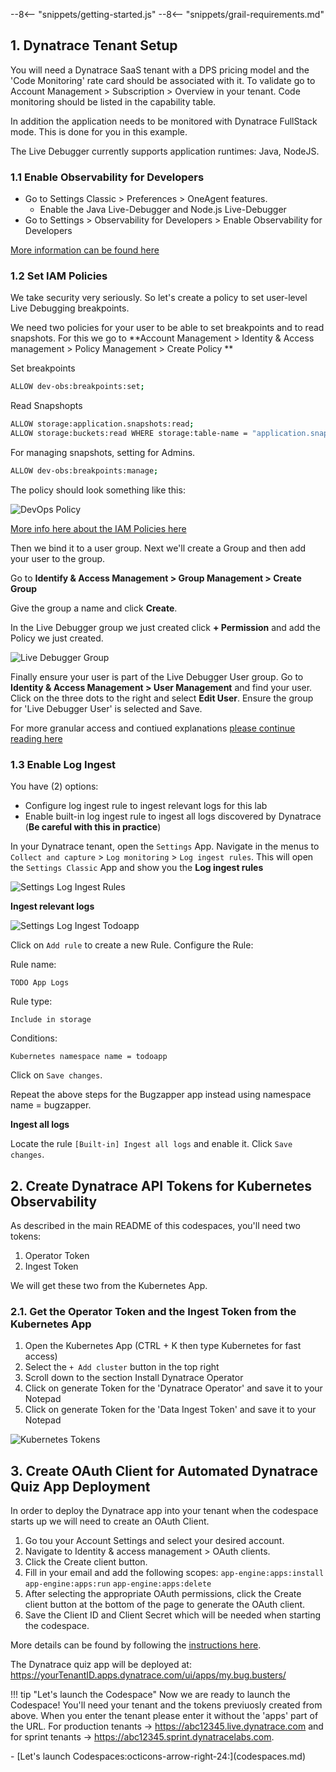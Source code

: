 --8<-- "snippets/getting-started.js"
--8<-- "snippets/grail-requirements.md"

## 1. Dynatrace Tenant Setup
You will need a Dynatrace SaaS tenant with a DPS pricing model and the 'Code Monitoring' rate card should be associated with it. To validate go to Account Management > Subscription > Overview in your tenant. Code monitoring should be listed in the capability table.

In addition the application needs to be monitored with Dynatrace FullStack mode. This is done for you in this example.

The Live Debugger currently supports application runtimes: Java, NodeJS.

### 1.1 Enable Observability for Developers

- Go to Settings Classic > Preferences > OneAgent features.
     - Enable the Java Live-Debugger and Node.js Live-Debugger
- Go to Settings > Observability for Developers > Enable Observability for Developers

[More information can be found here](https://docs.dynatrace.com/docs/observe/applications-and-microservices/developer-observability/do-enable)


### 1.2 Set IAM Policies 
We take security very seriously. So let's create a policy to set user-level Live Debugging breakpoints. 

We need two policies for your user to be able to set breakpoints and to read snapshots. 
For this we go to **Account Management > Identity & Access management > Policy Management > Create Policy **

Set breakpoints
```bash
ALLOW dev-obs:breakpoints:set;
```
Read Snapshopts
```bash
ALLOW storage:application.snapshots:read;
ALLOW storage:buckets:read WHERE storage:table-name = "application.snapshots";
```

For managing snapshots, setting for Admins.
```bash
ALLOW dev-obs:breakpoints:manage;
```

The policy should look something like this:

![DevOps Policy](img/devops_policy.png)

[More info here about the IAM Policies here](https://docs.dynatrace.com/docs/observe/applications-and-microservices/developer-observability/offering-capabilities/setup)

Then we bind it to a user group. Next we'll create a Group and then add your user to the group.

Go to **Identify & Access Management > Group Management > Create Group**

Give the group a name and click **Create**.

In the Live Debugger group we just created click **+ Permission** and add the Policy we just created.

![Live Debugger Group](img/live-debugger-group.png)

Finally ensure your user is part of the Live Debugger User group. Go to **Identity & Access Management > User Management** and find your user. Click on the three dots to the right and select **Edit User**. Ensure the group for 'Live Debugger User' is selected and Save.

For more granular access and contiued explanations [please continue reading here](https://docs.dynatrace.com/docs/observe/applications-and-microservices/developer-observability/offering-capabilities/setup) 


### 1.3 Enable Log Ingest

You have (2) options:

- Configure log ingest rule to ingest relevant logs for this lab
- Enable built-in log ingest rule to ingest all logs discovered by Dynatrace (**Be careful with this in practice**)

In your Dynatrace tenant, open the `Settings` App.  Navigate in the menus to `Collect and capture` > `Log monitoring` > `Log ingest rules`.  This will open the `Settings Classic` App and show you the **Log ingest rules**

![Settings Log Ingest Rules](img/settings_log_ingest_rules.png)

**Ingest relevant logs**

![Settings Log Ingest Todoapp](img/settings_log_ingest_todoapp.png)

Click on `Add rule` to create a new Rule.  Configure the Rule:

Rule name:
```text
TODO App Logs
```

Rule type:
```text
Include in storage
```

Conditions:
```text
Kubernetes namespace name = todoapp
```

Click on `Save changes`. 

Repeat the above steps for the Bugzapper app instead using namespace name = bugzapper.

**Ingest all logs**

Locate the rule `[Built-in] Ingest all logs` and enable it.  Click `Save changes`.

## 2. Create Dynatrace API Tokens for Kubernetes Observability
As described in the main README of this codespaces, you'll need two tokens:

1. Operator Token
2. Ingest Token 

We will get these two from the Kubernetes App. 

### 2.1. Get the Operator Token and the Ingest Token from the Kubernetes App

1. Open the Kubernetes App (CTRL + K then type Kubernetes for fast access)
2. Select the `+ Add cluster` button in the top right
3. Scroll down to the section Install Dynatrace Operator 
4. Click on generate Token for the 'Dynatrace Operator' and save it to your Notepad
5. Click on generate Token for the 'Data Ingest Token' and save it to your Notepad

![Kubernetes Tokens](img/k8s_tokens.png)

## 3. Create OAuth Client for Automated Dynatrace Quiz App Deployment
In order to deploy the Dynatrace app into your tenant when the codespace starts up we will need to create an OAuth Client.

1. Go tou your Account Settings and select your desired account.
2. Navigate to Identity & access management > OAuth clients.
3. Click the Create client button.
4. Fill in your email and add the following scopes: `app-engine:apps:install` `app-engine:apps:run` `app-engine:apps:delete`
5. After selecting the appropriate OAuth permissions, click the Create client button at the bottom of the page to generate the OAuth client.
6. Save the Client ID and Client Secret which will be needed when starting the codespace.

More details can be found by following the [instructions here](https://developer.dynatrace.com/develop/deploy-your-app/#deploy-from-a-cicd-pipeline).

The Dynatrace quiz app will be deployed at: https://yourTenantID.apps.dynatrace.com/ui/apps/my.bug.busters/

!!! tip "Let's launch the Codespace"
    Now we are ready to launch the Codespace! You'll need your tenant and the tokens previuosly created from above. When you enter the tenant please enter it without the 'apps' part of the URL. For production tenants -> https://abc12345.live.dynatrace.com and for sprint tenants -> https://abc12345.sprint.dynatracelabs.com.


<div class="grid cards" markdown>
- [Let's launch Codespaces:octicons-arrow-right-24:](codespaces.md)
</div>
